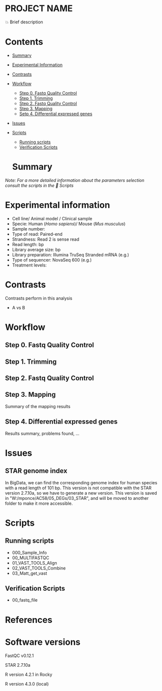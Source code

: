 # PROJECT NAME

:collision: Brief description

# Contents

- [Summary](#summary)
- [Experimental Information](#experimental-information)
- [Contrasts](#contrasts)
- [Workflow](#)
    - [Step 0. Fastq Quality Control](#step-0-fastq-quality-control)
    - [Step 1. Trimming](#step-1-trimming)
    - [Step 2. Fastq Quality Control](#step-2-fastq-quality-control)
    - [Step 3. Mapping](#step-3-mapping)
    - [Setp 4. Differential expressed genes](#step-4-differential-expressed-genes)
- [Issues](#issues)
- [Scripts](#scripts)
    - [Running scripts](#running-scripts)
    - [Verification Scripts](#verification-scripts)
    
    # Summary 

*Note: For a more detailed information about the parameters selection consult the scripts in the :open_file_folder: Scripts*

# Experimental information
- Cell line/ Animal model / Clinical sample
- Specie: Human (*Homo sapiens*)/ Mouse (*Mus musculus*)
- Sample number: 
- Type of read: Paired-end
- Strandness: Read 2 is sense read
- Read length:  bp
- Library average size:  bp
- Library preparation: Illumina TruSeq Stranded mRNA (e.g.)
- Type of sequencer: NovaSeq 600 (e.g.)
- Treatment levels: 

# Contrasts

Contrasts perform in this analysis
- A vs B


# Workflow

## Step 0. Fastq Quality Control


## Step 1. Trimming

## Step 2. Fastq Quality Control



## Step 3. Mapping

Summary of the mapping results

## Step 4. Differential expressed genes

Results summary, problems found, ...

# Issues

## STAR genome index

In BigData, we can find the corresponding genome index for human species with a read length of 101 bp. This version is not compatible with the STAR version 2.7.10a, so we have to generate a new version. This version is saved in "W:/mponce/AC58/05_DEGs/03_STAR", and will be moved to another folder to make it more accessible.

# Scripts

## Running scripts

- 000_Sample_Info
- 00_MULTIFASTQC
- 01_VAST_TOOLS_Align
- 02_VAST_TOOLS_Combine
- 03_Matt_get_vast

## Verification Scripts

- 00_fastq_file


# References

# Software versions 

FastQC v0.12.1

STAR 2.7.10a

R version 4.2.1 in Rocky

R version 4.3.0 (local)